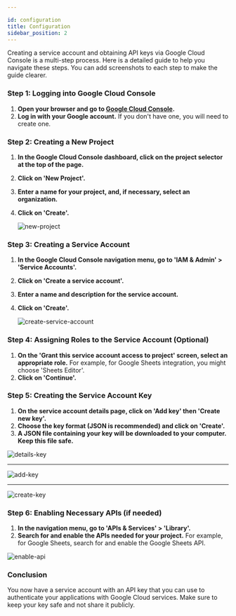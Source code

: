 ```yaml
---

id: configuration
title: Configuration
sidebar_position: 2
---
```


Creating a service account and obtaining API keys via Google Cloud Console is a multi-step process. Here is a detailed guide to help you navigate these steps. You can add screenshots to each step to make the guide clearer.

### Step 1: Logging into Google Cloud Console

1. **Open your browser and go to [Google Cloud Console](https://console.cloud.google.com/).**
2. **Log in with your Google account.** If you don't have one, you will need to create one.

### Step 2: Creating a New Project

1. **In the Google Cloud Console dashboard, click on the project selector at the top of the page.**
2. **Click on 'New Project'.**
3. **Enter a name for your project, and, if necessary, select an organization.**
4. **Click on 'Create'.**

   ![new-project](/img/creat-project.png)

### Step 3: Creating a Service Account

1. **In the Google Cloud Console navigation menu, go to 'IAM & Admin' > 'Service Accounts'.**
2. **Click on 'Create a service account'.**
3. **Enter a name and description for the service account.**
4. **Click on 'Create'.**

   ![create-service-account](/img/create-service-account.png)

### Step 4: Assigning Roles to the Service Account (Optional)

1. **On the 'Grant this service account access to project' screen, select an appropriate role.** For example, for Google Sheets integration, you might choose 'Sheets Editor'.
2. **Click on 'Continue'.**

### Step 5: Creating the Service Account Key

1. **On the service account details page, click on 'Add key' then 'Create new key'.**
2. **Choose the key format (JSON is recommended) and click on 'Create'.**
3. **A JSON file containing your key will be downloaded to your computer. Keep this file safe.**

  ![details-key](/img/details-key.jpeg)

  ----

  ![add-key](/img/add-key.jpeg)

  ----

  ![create-key](/img/create-key.jpeg)

### Step 6: Enabling Necessary APIs (if needed)

1. **In the navigation menu, go to 'APIs & Services' > 'Library'.**
2. **Search for and enable the APIs needed for your project.** For example, for Google Sheets, search for and enable the Google Sheets API.

![enable-api](/img/enable-api.png)

### Conclusion

You now have a service account with an API key that you can use to authenticate your applications with Google Cloud services. Make sure to keep your key safe and not share it publicly.
